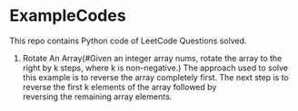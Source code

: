 # ExampleCodes
This repo contains Python code of LeetCode Questions solved.

1. Rotate An Array(#Given an integer array nums, rotate the array to the right by k steps, where k is non-negative.)
   The approach used to solve this example is to reverse the array completely first. The next step is to reverse the first k elements of the array followed by     
   reversing the remaining array elements.
